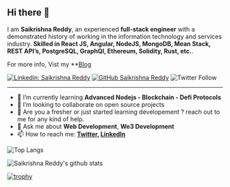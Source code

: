 ## Hi there 👋

I am **Saikrishna Reddy**, an experienced **full-stack engineer** with a demonstrated history of working in the information technology and services industry. **Skilled in React JS, Angular, NodeJS, MongoDB, Mean Stack, REST API’s, PostgreSQL, GraphQl, Ethereum, Solidity, Rust, etc.**.

For more info, Vist my **[Blog](https://saikrishnareddy.vercel.app/)


[![Linkedin: Saikrishna Reddy](https://img.shields.io/badge/-Krishna-blue?style=flat-square&logo=Linkedin&logoColor=white&link=https://www.linkedin.com/in/saikrishna-reddy-dev/)](https://www.linkedin.com/in/saikrishna-reddy-dev/)
[![GitHub Saikrishna Reddy](https://img.shields.io/github/followers/SaikrishnaReddy1919?label=follow&style=social)](https://github.com/saikrishnaReddy1919/)
![Twitter Follow](https://img.shields.io/twitter/follow/web3_devv?style=social)

---

- 🌱 I’m currently learning **Advanced Nodejs - Blockchain - Defi Protocols**
- 👯 I’m looking to collaborate on open source projects
- 🤔 Are you a fresher or just started learning developement ? reach out to me for any kind of help.
- 💬 Ask me about **Web Development**, **We3 Development**
- 📫 How to reach me:
  **[Twitter](https://twitter.com/web3_devv), [LinkedIn](https://www.linkedin.com/in/saikrishna-reddy-dev/)**

![Top Langs](https://github-readme-stats.vercel.app/api/top-langs/?username=SaikrishnaReddy1919&layout=compact&theme=dark&hide_border=true)

![Saikrishna Reddy's github stats](https://github-readme-stats.vercel.app/api?username=SaikrishnaReddy1919&show_icons=true&hide_border=true&theme=dark)

[![trophy](https://github-profile-trophy.vercel.app/?username=SaikrishnaReddy1919)](https://github.com/SaikrishnaReddy1919/github-profile-trophy)
